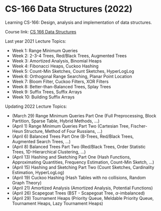 # CS-166 Data Structures (2022)
Learning CS-166: Design, analysis and implementation of data structures.

Course link: [CS 166 Data Structures](http://web.stanford.edu/class/cs166/)

Last year 2021 Lecture Topics:

- Week 1: Range Minimum Queries 
- Week 2: 2-3-4 Trees, Red/Black Trees, Augmented Trees
- Week 3: Amortized Analysis, Binomial Heaps
- Week 4: Fibonacci Heaps, Cuckoo Hashing 
- Week 5: Count-Min Sketches, Count Sketches, HyperLogLog 
- Week 6: Orthogonal Range Searching, Planar Point Location 
- Week 7: Bloom Filter, Cuckoo Filters, XOR Filters 
- Week 8: Better-than-Balanced Trees, Splay Trees 
- Week 9: Suffix Trees, Suffix Arrays
- Week 10: Building Suffix Arrays

Updating 2022 Lecture Topics:

- (March 29) Range Minimum Queries Part One (Full Preprocessing, Block Partition, Sparse Table, Hybrid Methods, ...)
- (April 1) Range Minimum Queries Part Two (Cartesian Tree, Fischer-Heun Structure, Method of Four Russians, ...)
- (April 6) Balanced Trees Part One (B-Trees, Red/Black Trees, Augmented Search Trees, ...) 
- (April 8) Balanced Trees Part Two (Red/Black Trees, Order Statistic Trees, 1D-Hierarchical Clustering, ...)
- (April 13) Hashing and Sketching Part One (Hash Functions, Approximating Quantities, Frequency Estimation, Count-Min Sketch, ...)
- (April 15) Hashing and Sketching Part Two (Count Sketches, Cardinality Estimation, HyperLogLog)
- (April 19) Cuckoo Hashing (Hash Tables with no collisions, Random Graph Theory)
- (April 21) Amortized Analysis (Amortized Analysis, Potential Functions)
- (April 26) Scapegoat Trees (BST - Scapegoat Tree, $\alpha$-imbalanced) 
- (April 29) Tournament Heaps (Priority Queue, Meldable Priority Queue, Tournament Heaps, Lazy Tournament Heaps)

